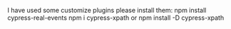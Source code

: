 I have used some customize plugins please install them:
npm install cypress-real-events
npm i cypress-xpath
or
npm install -D cypress-xpath